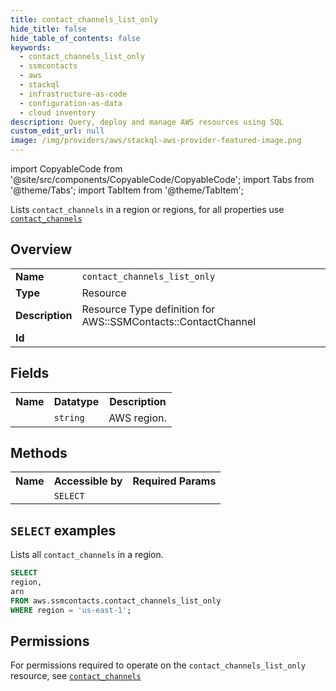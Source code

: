 ```yaml
---
title: contact_channels_list_only
hide_title: false
hide_table_of_contents: false
keywords:
  - contact_channels_list_only
  - ssmcontacts
  - aws
  - stackql
  - infrastructure-as-code
  - configuration-as-data
  - cloud inventory
description: Query, deploy and manage AWS resources using SQL
custom_edit_url: null
image: /img/providers/aws/stackql-aws-provider-featured-image.png
---
```


import CopyableCode from '@site/src/components/CopyableCode/CopyableCode';
import Tabs from '@theme/Tabs';
import TabItem from '@theme/TabItem';

Lists <code>contact_channels</code> in a region or regions, for all properties use <a href="/providers/aws/serviceName/contact_channels/"><code>contact_channels</code></a>

## Overview
<table><tbody>
<tr><td><b>Name</b></td><td><code>contact_channels_list_only</code></td></tr>
<tr><td><b>Type</b></td><td>Resource</td></tr>
<tr><td><b>Description</b></td><td>Resource Type definition for AWS::SSMContacts::ContactChannel</td></tr>
<tr><td><b>Id</b></td><td><CopyableCode code="aws.ssmcontacts.contact_channels_list_only" /></td></tr>
</tbody></table>

## Fields
<table><tbody><tr><th>Name</th><th>Datatype</th><th>Description</th></tr><tr><td><CopyableCode code="region" /></td><td><code>string</code></td><td>AWS region.</td></tr>
</tbody></table>

## Methods

<table><tbody>
  <tr>
    <th>Name</th>
    <th>Accessible by</th>
    <th>Required Params</th>
  </tr>
  <tr>
    <td><CopyableCode code="list_resources" /></td>
    <td><code>SELECT</code></td>
    <td><CopyableCode code="region" /></td>
  </tr>
</tbody></table>

## `SELECT` examples
Lists all <code>contact_channels</code> in a region.
```sql
SELECT
region,
arn
FROM aws.ssmcontacts.contact_channels_list_only
WHERE region = 'us-east-1';
```


## Permissions

For permissions required to operate on the <code>contact_channels_list_only</code> resource, see <a href="/providers/aws/ssmcontacts/contact_channels/#permissions"><code>contact_channels</code></a>

